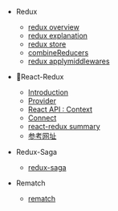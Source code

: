 - Redux

  - [redux overview](Redux/redux-overview.md)
  - [redux explanation](Redux/redux-explanation.md)
  - [redux store](Redux/redux-store.md)
  - [combineReducers](Redux/react-combineReducers.md)
  - [redux applymiddlewares](Redux/redux-middleware-async.md)

- React-Redux

  - [Introduction](Redux/react-redux-Introduction.md)
  - [Provider](Redux/Provider.md)
  - [React API : Context](Redux/react-context-api.md)
  - [Connect](Redux/connect.md)
  - [react-redux summary](Redux/redux-summary.md)
  - [参考网址](Redux/Reference.md)

- Redux-Saga

  - [redux-saga](Redux/redux-saga.md)

- Rematch

  - [rematch](Redux/rematch.md)

